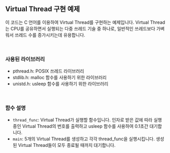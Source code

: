 ## Virtual Thread 구현 예제

이 코드는 C 언어를 이용하여 Virtual Thread를 구현하는 예제입니다. Virtual Thread는 CPU를 공유하면서 실행되는 다중 쓰레드 기술 중 하나로, 일반적인 쓰레드보다 가벼워서 쓰레드 수를 증가시키는데 유용합니다.

<br/>

### 사용된 라이브러리

-   pthread.h: POSIX 쓰레드 라이브러리
-   stdlib.h: malloc 함수를 사용하기 위한 라이브러리
-   unistd.h: usleep 함수를 사용하기 위한 라이브러리

<br/>

### 함수 설명

-   `thread_func`: Virtual Thread가 실행할 함수입니다. 인자로 받은 값에 따라 실행 중인 Virtual Thread의 번호를 출력하고 usleep 함수를 사용하여 0.1초간 대기합니다.
-   `main`: 5개의 Virtual Thread를 생성하고 각각 thread_func을 실행시킵니다. 생성된 Virtual Thread들이 모두 종료될 때까지 대기합니다.
